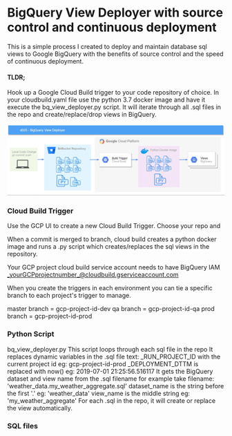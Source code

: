 # BigQuery View Deployer with source control and continuous deployment

This is a simple process I created to deploy and maintain database sql views to Google BigQuery with the benefits of source control and the speed of continuous deployment.

#### TLDR; 
Hook up a Google Cloud Build trigger to your code repository of choice. In your cloudbuild.yaml file use the python 3.7 docker image and have it execute the bq_view_deployer.py script.  It will iterate through all .sql files in the repo and create/replace/drop views in BigQuery.

![Image of Architecture](https://raw.githubusercontent.com/alanjbates/bigquery_view_deployer/master/BigQuery_View_Deployer.png)


### Cloud Build Trigger

Use the GCP UI to create a new Cloud Build Trigger.  Choose your repo and

When a commit is merged to branch, cloud build creates a python docker image and runs a .py script which creates/replaces the sql views in the repository.

Your GCP project cloud build service account needs to have BigQuery IAM _yourGCPprojectnumber_@cloudbuild.gserviceaccount.com

When you create the triggers in each environment you can tie a specific branch to each project's trigger to manage.

master branch = gcp-project-id-dev
qa branch = gcp-project-id-qa
prod branch = gcp-project-id-prod

### Python Script
bq_view_deployer.py
This script loops through each sql file in the repo
It replaces dynamic variables in the .sql file text:
_RUN_PROJECT_ID with the current project id eg: gcp-project-id-prod
_DEPLOYMENT_DTTM is replaced with now() eg: 2019-07-01 21:25:56.516117
It gets the BigQuery dataset and view name from the .sql filename
for example take filename:  'weather_data.my_weather_aggregate.sql' 
dataset_name is the string before the first '.' eg: 'weather_data'
view_name is the middle string eg: 'my_weather_aggregate'
For each .sql in the repo, it will create or replace the view automatically.

### SQL files


